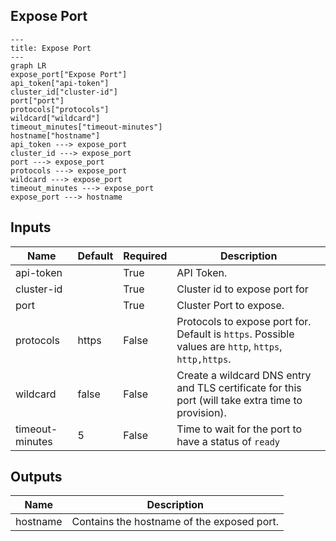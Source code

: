 ## Expose Port

```mermaid
---
title: Expose Port
---
graph LR
expose_port["Expose Port"]
api_token["api-token"]
cluster_id["cluster-id"]
port["port"]
protocols["protocols"]
wildcard["wildcard"]
timeout_minutes["timeout-minutes"]
hostname["hostname"]
api_token ---> expose_port
cluster_id ---> expose_port
port ---> expose_port
protocols ---> expose_port
wildcard ---> expose_port
timeout_minutes ---> expose_port
expose_port ---> hostname
```
## Inputs
| Name | Default | Required | Description |
| --- | --- | --- | --- |
| api-token |  | True | API Token. |
| cluster-id |  | True | Cluster id to expose port for |
| port |  | True | Cluster Port to expose. |
| protocols | https | False | Protocols to expose port for. Default is `https`. Possible values are `http`, `https`, `http,https`. |
| wildcard | false | False | Create a wildcard DNS entry and TLS certificate for this port (will take extra time to provision). |
| timeout-minutes | 5 | False | Time to wait for the port to have a status of `ready` |

## Outputs
| Name | Description |
| --- | --- |
| hostname | Contains the hostname of the exposed port. |

